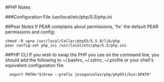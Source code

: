 #PHP Notes

###Configuration File
    /usr/local/etc/php/5.5/php.ini


##Pear Notes
If PEAR complains about permissions, 'fix' the default PEAR permissions and config:

    chmod -R ug+w /usr/local/Cellar/php55/5.5.8/lib/php
    pear config-set php_ini /usr/local/etc/php/5.5/php.ini

##PHP CLI
If you wish to swap the PHP you use on the command line, you should add the following to ~/.bashrc,
~/.zshrc, ~/.profile or your shell's equivalent configuration file:

      export PATH="$(brew --prefix josegonzalez/php/php55)/bin:$PATH"